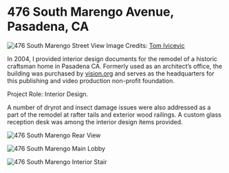 # 476 South Marengo Avenue, Pasadena, CA

![476 South Marengo Street View](https://www.dropbox.com/s/qv9gzyrz4rzf0nx/476_StreetView.jpg?dl=0)
Image Credits:   [Tom Ivicevic](https://www.linkedin.com/in/tomivicevic "Tom Ivicevic Photography")

In 2004, I provided interior design documents for the remodel of a historic craftsman home in Pasadena CA.  Formerly used as an architect’s office, the building was purchased by [vision.org](https://www.vision.org/ "Vision - Sharing Insights and Exploring New Horizons") and serves as the headquarters for this publishing and video production non-profit foundation.

Project Role: Interior Design.

A number of dryrot and insect damage issues were also addressed as a part of the remodel at rafter tails and exterior wood railings.  A custom glass reception desk was among the interior design items provided.

![476 South Marengo Rear View](https://www.dropbox.com/s/6q0x1cyzgm2iels/476_RearView.jpg?dl=0)

![476 South Marengo Main Lobby](https://www.dropbox.com/s/o9yu70z6ywdxqoq/476_LobbyView.jpg?dl=0)

![476 South Marengo Interior Stair](https://www.dropbox.com/s/biw7sow8fgt4upj/476_Staircase.jpg?dl=0)

